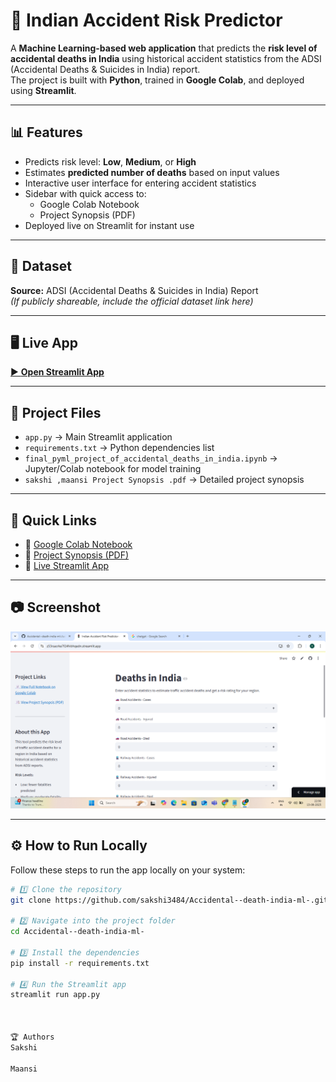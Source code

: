# 🚦 Indian Accident Risk Predictor

A **Machine Learning-based web application** that predicts the **risk level of accidental deaths in India** using historical accident statistics from the ADSI (Accidental Deaths & Suicides in India) report.  
The project is built with **Python**, trained in **Google Colab**, and deployed using **Streamlit**.

---

## 📊 Features
- Predicts risk level: **Low**, **Medium**, or **High**
- Estimates **predicted number of deaths** based on input values
- Interactive user interface for entering accident statistics
- Sidebar with quick access to:
  - Google Colab Notebook
  - Project Synopsis (PDF)
- Deployed live on Streamlit for instant use

---

## 📂 Dataset
**Source:** ADSI (Accidental Deaths & Suicides in India) Report  
*(If publicly shareable, include the official dataset link here)*

---

## 🖥️ Live App
[▶️ **Open Streamlit App**](https://sakshi-accident-risk-predictor.streamlit.app/)

---

## 📄 Project Files
- `app.py` → Main Streamlit application
- `requirements.txt` → Python dependencies list
- `final_pyml_project_of_accidental_deaths_in_india.ipynb` → Jupyter/Colab notebook for model training
- `sakshi ,maansi Project Synopsis .pdf` → Detailed project synopsis

---

## 🔗 Quick Links
- 📄 [Google Colab Notebook](https://colab.research.google.com/drive/1G-zgDZCNR_gz3PYv_ipddt-aqPleGq-B)
- 📑 [Project Synopsis (PDF)](https://raw.githubusercontent.com/sakshi3484/Accidental--death-india-ml-/main/sakshi%20,maansi%20Project%20Synopsis%20.pdf)
- 🚦 [Live Streamlit App](https://sakshi-accident-risk-predictor.streamlit.app/)

---

## 📷 Screenshot
![App Screenshot](screenshot.png)

---

## ⚙️ How to Run Locally
Follow these steps to run the app locally on your system:

```bash
# 1️⃣ Clone the repository
git clone https://github.com/sakshi3484/Accidental--death-india-ml-.git

# 2️⃣ Navigate into the project folder
cd Accidental--death-india-ml-

# 3️⃣ Install the dependencies
pip install -r requirements.txt

# 4️⃣ Run the Streamlit app
streamlit run app.py



🏆 Authors
Sakshi

Maansi


